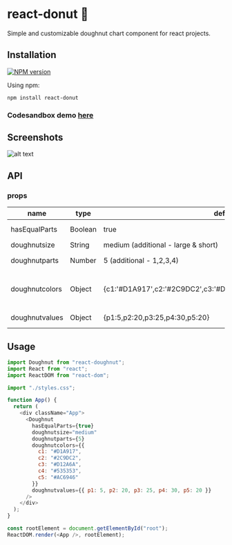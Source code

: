 # react-donut 🍩

Simple and customizable doughnut chart component for react projects.

## Installation

[![NPM version](https://img.shields.io/badge/npm-1.2.1-brightgreen.svg)](https://www.npmjs.com/package/react-doughnut)

Using npm:

```
npm install react-donut
```

### Codesandbox demo [here](https://codesandbox.io/embed/10p5rkyooj)

## Screenshots

![alt text](https://i.imgur.com/KwOHGc9.png)

## API

### props

<table class="table table-bordered table-striped">
  <thead>
  <tr>
    <th style="width: 60px;">name</th>
    <th style="width: 50px;">type</th>
    <th style="width: 10px;">default</th>
    <th>description</th>
  </tr>
  </thead>
  <tbody>
    <tr>
      <td>hasEqualParts</td>
      <td>Boolean</td>
      <td>true</td>
      <td>Divides Donut in equal parts if value is "true". If "false" divided acc. to applied values</td>
    </tr>
    <tr>
      <td>doughnutsize</td>
      <td>String</td>
      <td>medium (additional - large & short)</td>
      <td>Specifies Size of Doughnut Chart</td>
    </tr>
    <tr>
      <td>doughnutparts</td>
      <td>Number</td>
      <td>5 (additional - 1,2,3,4)</td>
      <td>Parts as of Layer - specifies how many parts it will contain</td>
    </tr>
    <tr>
      <td>doughnutcolors</td>
      <td>Object</td>
      <td>{c1:'#D1A917',c2:'#2C9DC2',c3:'#D12A6A',c4:'#535353',c5:'#AC6946'}</td>
      <td>Pass Color Object in respect to parts you specified.for eg. 3 values({c1:'#D1A917',c2:'#2C9DC2',c3:'#D12A6A'}) if you applied for 3 parts()</td>
    </tr>
    <tr>
		  <td>doughnutvalues</td>
		  <td>Object</td>
		  <td>{p1:5,p2:20,p3:25,p4:30,p5:20}</td>
		  <td>Pass values if you passed "false" to `hasEqualParts` props. This will randomize values of specific parts. </td>
		</tr>
  </tbody>
</table>

## Usage

```js
import Doughnut from "react-doughnut";
import React from "react";
import ReactDOM from "react-dom";

import "./styles.css";

function App() {
  return (
    <div className="App">
      <Doughnut
        hasEqualParts={true}
        doughnutsize="medium"
        doughnutparts={5}
        doughnutcolors={{
          c1: "#D1A917",
          c2: "#2C9DC2",
          c3: "#D12A6A",
          c4: "#535353",
          c5: "#AC6946"
        }}
        doughnutvalues={{ p1: 5, p2: 20, p3: 25, p4: 30, p5: 20 }}
      />
    </div>
  );
}

const rootElement = document.getElementById("root");
ReactDOM.render(<App />, rootElement);
```
